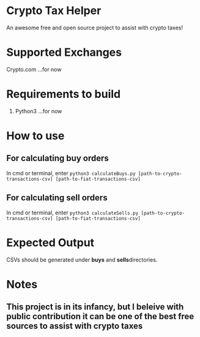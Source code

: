 # Crypto Tax Helper
An awesome free and open source project to assist with crypto taxes!

# Supported Exchanges
Crypto.com
...for now

# Requirements to build
1. Python3
...for now

# How to use
<h2>For calculating buy orders</h2>
In cmd or terminal, enter <code>python3 calculateBuys.py [path-to-crypto-transactions-csv] [path-to-fiat-transactions-csv]</code>
<h2>For calculating sell orders</h2>
In cmd or terminal, enter <code>python3 calculateSells.py [path-to-crypto-transactions-csv] [path-to-fiat-transactions-csv]</code>

# Expected Output
CSVs should be generated under <strong>buys</strong> and <strong>sells</strong>directories.

# Notes
<h2>This project is in its infancy, but I beleive with public contribution it can be one of the best free sources to assist with crypto taxes</h2>
